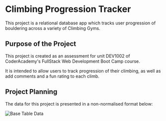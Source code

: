 # Climbing Progression Tracker

This project is a relational database app which tracks user progression of bouldering across a variety of Climbing Gyms.

## Purpose of the Project

This project is created as an assessment for unit DEV1002 of CoderAcademy's FullStack Web Development Boot Camp course.

It is intended to allow users to track progression of their climbing, as well as add comments and a fun rating to each climb.

## Project Planning

The data for this project is presented in a non-normalised format below:

![Base Table Data](image.png)